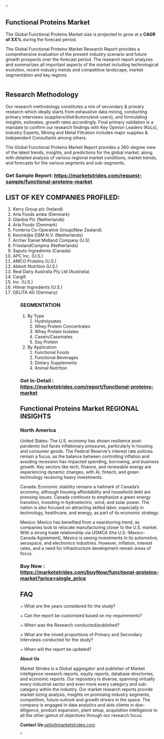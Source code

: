 "<h2>Functional Proteins Market</h2>
<p>The Global Functional Proteins Market size is projected to grow at a <strong>CAGR of XX%</strong> during the forecast period.</p>
<p>The Global Functional Proteins Market Research Report provides a comprehensive evaluation of the present industry scenario and future growth prospects over the forecast period. The research report analyzes and summarizes all important aspects of the market including technological evolution, recent industry trends and competitive landscape, market segmentation and key regions.</p>
<p><img style=""width: 100%;"" src=""https://marketstrides.com//uploads/images/marketstrides-051.png"" alt=""Functional Proteins Market Report Analysis"" /></p>
<h2>Research Methodology</h2>
<p>Our research methodology constitutes a mix of secondary &amp; primary research which ideally starts from exhaustive data mining, conducting primary interviews (suppliers/distributors/end-users), and formulating insights, estimates, growth rates accordingly. Final primary validation is a mandate to confirm our research findings with Key Opinion Leaders (KoLs), Industry Experts, Mining and Metal Filtration includes major supplies &amp; Independent Consultants among others.</p>
<p>The Global Functional Proteins Market Report provides a 360-degree view of the latest trends, insights, and predictions for the global market, along with detailed analysis of various regional market conditions, market trends, and forecasts for the various segments and sub-segments.</p>
<h3><strong>Get Sample Report: <a href=
https://marketstrides.com/request-sample/functional-proteins-market>https://marketstrides.com/request-sample/functional-proteins-market</a></strong></h3>
<h2>LIST OF KEY COMPANIES PROFILED:</h2>
<p><ol><li>
Kerry Group plc (Ireland)</li><li>Arla Foods amba (Denmark)</li><li>Glanbia Plc (Netherlands)</li><li>Arla Foods (Denmark)</li><li>Fonterra Co-Operative Group(New Zealand)</li><li>Koninkijke DSM N.V. (Netherlands)</li><li>Archer Daniel Midland Company (U.S)</li><li>FrieslandCampina (Netherlands)</li><li>Saputo Ingredients (Canada)</li><li>APC Inc. (U.S.)</li><li>AMCO Proteins (U.S.)</li><li>Abbott Nutrition (U.S.)</li><li>Real Dairy Australia Pty Ltd (Australia)</li><li>Cargill</li><li>Inc. (U.S.)</li><li>Hilmar Ingredients (U.S.)</li><li>GELITA AG (Germany)


</li><ol></p>
<h3>SEGMENTATION</h3>
<p><ol><li>By Type<ol><li>Hydrolysates</li><li>Whey Protein Concentrates</li><li>Whey Protein Isolates</li><li>Casein/Caseinates</li><li>Soy Protein</li></ol></li><li>By Application<ol><li>Functional Foods</li><li>Functional Beverages</li><li>Dietary Supplements</li><li>Animal Nutrition</li></ol></li></ol></p>
<h3><strong>Get In-Detail : <a href=https://marketstrides.com/report/functional-proteins-market>https://marketstrides.com/report/functional-proteins-market</a></strong></h3>
<h2>Functional Proteins Market REGIONAL INSIGHTS</h2>
<h3>North America</h3>
<p>United States: The U.S. economy has shown resilience post-pandemic but faces inflationary pressures, particularly in housing and consumer goods. The Federal Reserve's interest rate policies remain a focus, as the balance between controlling inflation and avoiding recession has impacted spending, borrowing, and business growth. Key sectors like tech, finance, and renewable energy are experiencing dynamic changes, with AI, fintech, and green technology receiving heavy investments.</p>
<p>Canada: Economic stability remains a hallmark of Canada’s economy, although housing affordability and household debt are pressing issues. Canada continues to emphasize a green energy transition, investing in hydroelectric, wind, and solar power. The nation is also focused on attracting skilled labor, especially in technology, healthcare, and energy, as part of its economic strategy.</p>
<p>Mexico: Mexico has benefited from a nearshoring trend, as companies look to relocate manufacturing closer to the U.S. market. With a strong trade relationship via USMCA (the U.S.-Mexico-Canada Agreement), Mexico is seeing investments in its automotive, aerospace, and electronics industries. However, inflation, interest rates, and a need for infrastructure development remain areas of focus.</p>
<h3><strong>Buy Now : <a href=https://marketstrides.com/buyNow/functional-proteins-market?price=single_price>https://marketstrides.com/buyNow/functional-proteins-market?price=single_price</a></strong></h3>
<h2>FAQ</h2>
<p>+ What are the years considered for the study?</p>
<p>+ Can the report be customized based on my requirements?</p>
<p>+ When was the Research conducted/published?</p>
<p>+ What are the mixed proportions of Primary and Secondary Interviews conducted for the study?</p>
<p>+ When will the report be updated?</p>
<p>𝐀𝐛𝐨𝐮𝐭 𝐔𝐬</p>
<p>Market Strides is a Global aggregator and publisher of Market intelligence research reports, equity reports, database directories, and economic reports. Our repository is diverse, spanning virtually every industrial sector and even more every category and sub-category within the industry. Our market research reports provide market sizing analysis, insights on promising industry segments, competition, future outlook and growth drivers in the space. The company is engaged in data analytics and aids clients in due-diligence, product expansion, plant setup, acquisition intelligence to all the other gamut of objectives through our research focus.</p>
<p>𝐂𝐨𝐧𝐭𝐚𝐜𝐭 𝐔𝐬:<a href=mailto:sells@marketstrides.com>sells@marketstrides.com</a></p>"
